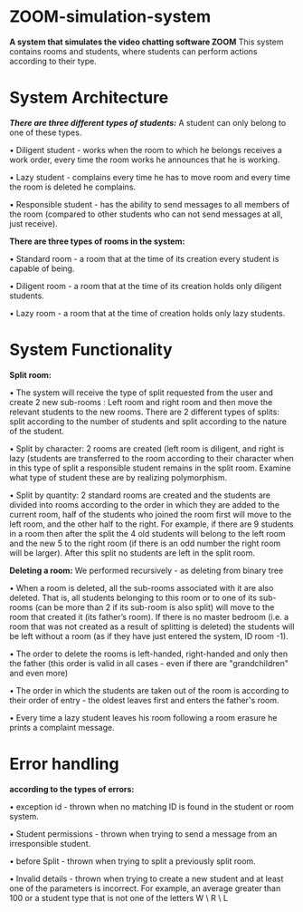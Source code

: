# ZOOM-simulation-system
**A system that simulates the video chatting software ZOOM**
This system contains rooms and students, where students can perform actions according to their type.

# System Architecture
***There are three different types of students:*** A student can only belong to one of these types.

• Diligent student - works when the room to which he belongs receives a work order, every time the room works he announces that he is working.

• Lazy student - complains every time he has to move room and every time the room is deleted he complains.

• Responsible student - has the ability to send messages to all members of the room (compared to other students who can not send messages at all, just receive).

**There are three types of rooms in the system:**

• Standard room - a room that at the time of its creation every student is capable of being.

• Diligent room - a room that at the time of its creation holds only diligent students.

• Lazy room - a room that at the time of creation holds only lazy students.

# System Functionality 
**Split room:**

• The system will receive the type of split requested from the user and create 2 new sub-rooms
: Left room and right room and then move the relevant students to the new rooms.
There are 2 different types of splits: split according to the number of students and split according to the nature of the student.

• Split by character: 2 rooms are created (left room is diligent, and right is lazy (students are transferred to the room according to their character when in this type of split a responsible student remains in the split room. Examine what type of student these are by realizing polymorphism.

• Split by quantity: 2 standard rooms are created and the students are divided into rooms according to the order in which they are added to the current room, half of the students who joined the room first will move to the left room, and the other half to the right. For example, if there are 9 students in a room then after the split the 4 old students will belong to the left room and the new 5 to the right room (if there is an odd number the right room will be larger). After this split no students are left in the split room.

**Deleting a room:** We performed recursively - as deleting from binary tree

• When a room is deleted, all the sub-rooms associated with it are also deleted. That is, all students belonging to this room or to one of its sub-rooms (can be more than 2 if its sub-room is also split) will move to the room that created it (its father’s room). If there is no master bedroom (i.e. a room that was not created as a result of splitting is deleted) the students will be left without a room (as if they have just entered the system, ID room -1).

• The order to delete the rooms is left-handed, right-handed and only then the father (this order is valid in all cases - even if there are "grandchildren" and even more)

• The order in which the students are taken out of the room is according to their order of entry - the oldest leaves first and enters the father's room.

• Every time a lazy student leaves his room following a room erasure he prints a complaint message.

# Error handling 
**according to the types of errors:**

• exception id - thrown when no matching ID is found in the student or room system.

• Student permissions - thrown when trying to send a message from an irresponsible student.

• before Split - thrown when trying to split a previously split room.

• Invalid details - thrown when trying to create a new student and at least one of the parameters is incorrect. For example, an average greater than 100 or a student type that is not one of the letters W \ R \ L
